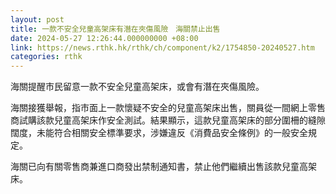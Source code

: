 ```yaml
---
layout: post
title: 一款不安全兒童高架床有潛在夾傷風險　海關禁止出售
date: 2024-05-27 12:26:44.000000000 +08:00
link: https://news.rthk.hk/rthk/ch/component/k2/1754850-20240527.htm
categories: rthk
---
```


海關提醒市民留意一款不安全兒童高架床，或會有潛在夾傷風險。

海關接獲舉報，指市面上一款懷疑不安全的兒童高架床出售，關員從一間網上零售商試購該款兒童高架床作安全測試。結果顯示，這款兒童高架床的部分圍柵的縫隙闊度，未能符合相關安全標準要求，涉嫌違反《消費品安全條例》的一般安全規定。

海關已向有關零售商兼進口商發出禁制通知書，禁止他們繼續出售該款兒童高架床。
